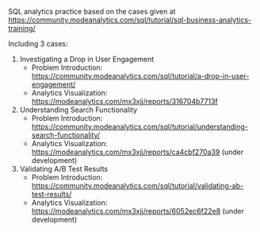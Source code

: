 SQL analytics practice based on the cases given at
<https://community.modeanalytics.com/sql/tutorial/sql-business-analytics-training/>

Including 3 cases:
1. Investigating a Drop in User Engagement
    - Problem Introduction: <https://community.modeanalytics.com/sql/tutorial/a-drop-in-user-engagement/>
    - Analytics Visualization: <https://modeanalytics.com/mx3xjj/reports/316704b7713f>
2. Understanding Search Functionality
    - Problem Introduction: <https://community.modeanalytics.com/sql/tutorial/understanding-search-functionality/>
    - Analytics Visualization: <https://modeanalytics.com/mx3xjj/reports/ca4cbf270a39> (under development)
3. Validating A/B Test Results
    - Problem Introduction: <https://community.modeanalytics.com/sql/tutorial/validating-ab-test-results/>
    - Analytics Visualization: <https://modeanalytics.com/mx3xjj/reports/6052ec6f22e8> (under development)